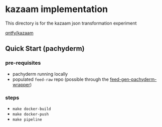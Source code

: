 # kazaam implementation

This directory is for the kazaam json transformation experiment

[qntfy/kazaam](https://github.com/qntfy/kazaam)

## Quick Start (pachyderm)

### pre-requisites

- pachyderm running locally
- populated `feed-raw` repo (possible through the [feed-gen-pachyderm-wrapper](../../feed-gen-pachyderm-wrapper/README.md))

### steps

- `make docker-build`
- `make docker-push`
- `make pipeline`
